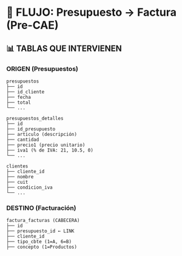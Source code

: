 # 🔄 FLUJO: Presupuesto → Factura (Pre-CAE)

## 📊 TABLAS QUE INTERVIENEN

### ORIGEN (Presupuestos)
```
presupuestos
├── id
├── id_cliente
├── fecha
├── total
└── ...

presupuestos_detalles
├── id
├── id_presupuesto
├── articulo (descripción)
├── cantidad
├── precio1 (precio unitario)
├── iva1 (% de IVA: 21, 10.5, 0)
└── ...

clientes
├── cliente_id
├── nombre
├── cuit
├── condicion_iva
└── ...
```

### DESTINO (Facturación)
```
factura_facturas (CABECERA)
├── id
├── presupuesto_id ← LINK
├── cliente_id
├── tipo_cbte (1=A, 6=B)
├── concepto (1=Productos)

